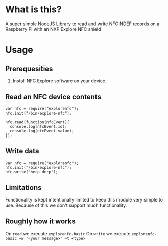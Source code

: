 # What is this?

A super simple NodeJS Library to read and write NFC NDEF records on a Raspberry Pi with an NXP Explore NFC shield

# Usage

## Prerequesities
1. Install NFC Explore software on your device.

## Read an NFC device contents
```
var nfc = require("explorenfc");
nfc.init("/bin/explore-nfc");

nfc.read(function(nfcEvent){
  console.log(nfcEvent.id);
  console.log(nfcEvent.value);
});
```

## Write data
```
var nfc = require("explorenfc");
nfc.init("/bin/explore-nfc");
nfc.write("herp derp");
```

## Limitations
Functionality is kept intentionally limited to keep this module very simple to use.  Because of this we don't support much functionality.

## Roughly how it works
On ``read`` we execute ``explorenfc-basic``
On ``write`` we execute ``explorenfc-basic –w '<your message>' –t <type>``
